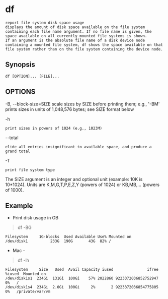 # df

    report file system disk space usage
    displays the amount of disk space available on the file system containing each file name argument. If no file name is given, the space available on all currently mounted file systems is shown.
    If an argument is the absolute file name of a disk device node containing a mounted file system, df shows the space available on that file system rather than on the file system containing the device node.

## Synopsis

`df [OPTION]... [FILE]...`

## OPTIONS

-B, --block-size=SIZE
    scale sizes by SIZE before printing them; e.g., '-BM' prints sizes in units of 1,048,576 bytes; see SIZE format below

-h

    print sizes in powers of 1024 (e.g., 1023M)

--total

    elide all entries insignificant to available space, and produce a grand total

-T

    print file system type

The SIZE argument is an integer and optional unit (example: 10K is 10*1024).  Units are K,M,G,T,P,E,Z,Y  (powers  of  1024)  or  KB,MB,... (powers of 1000).

## Example

* Print disk usage in GB

> df -BG

    Filesystem     1G-blocks  Used Available Use% Mounted on
    /dev/disk1          233G  190G       43G  82% /

* Mac -

> df -lh

    Filesystem     Size   Used  Avail Capacity iused               ifree %iused  Mounted on
    /dev/disk1s1  234Gi  131Gi  100Gi    57% 2022860 9223372036852752947    0%   /
    /dev/disk1s4  234Gi  2.0Gi  100Gi     2%       2 9223372036854775805    0%   /private/var/vm

